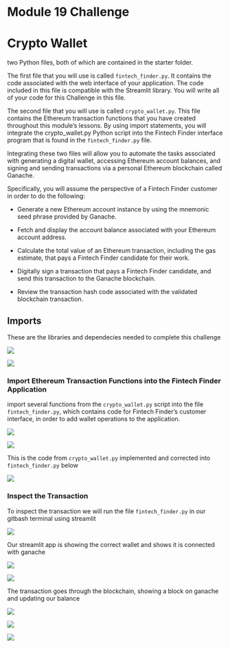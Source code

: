 # Module 19 Challenge

# Crypto Wallet

two Python files, both of which are contained in the starter folder.

The first file that you will use is called `fintech_finder.py`. It contains the code associated with the web interface of your application. The code included in this file is compatible with the Streamlit library. You will write all of your code for this Challenge in this file.

The second file that you will use is called `crypto_wallet.py`. This file contains the Ethereum transaction functions that you have created throughout this module’s lessons. By using import statements, you will integrate the crypto_wallet.py Python script into the Fintech Finder interface program that is found in the `fintech_finder.py` file.

Integrating these two files will allow you to automate the tasks associated with generating a digital wallet, accessing Ethereum account balances, and signing and sending transactions via a personal Ethereum blockchain called Ganache.

Specifically, you will assume the perspective of a Fintech Finder customer in order to do the following:

* Generate a new Ethereum account instance by using the mnemonic seed phrase provided by Ganache.

* Fetch and display the account balance associated with your Ethereum account address.

* Calculate the total value of an Ethereum transaction, including the gas estimate, that pays a Fintech Finder candidate for their work.

* Digitally sign a transaction that pays a Fintech Finder candidate, and send this transaction to the Ganache blockchain.

* Review the transaction hash code associated with the validated blockchain transaction.

## Imports

These are the libraries and dependecies needed to complete this challenge

![](https://github.com/reiccv/Module_19_Challenge/blob/main/Images/imports_crypto.PNG)


![](https://github.com/reiccv/Module_19_Challenge/blob/main/Images/import_fin.PNG)


### Import Ethereum Transaction Functions into the Fintech Finder Application

import several functions from the `crypto_wallet.py` script into the file `fintech_finder.py`, which contains code for Fintech Finder’s customer interface, in order to add wallet operations to the application.


![](https://github.com/reiccv/Module_19_Challenge/blob/main/Images/def_gen_account.PNG)


![](https://github.com/reiccv/Module_19_Challenge/blob/main/Images/restof_crypto.PNG)

This is the code from `crypto_wallet.py` implemented and corrected into `fintech_finder.py` below

![](https://github.com/reiccv/Module_19_Challenge/blob/main/Images/streamfinder.PNG)

### Inspect the Transaction

To inspect the transaction we will run the file `fintech_finder.py` in our gitbash terminal
using streamlit

![](https://github.com/reiccv/Module_19_Challenge/blob/main/Images/tempsnip.png)

Our streamlit app is showing the correct wallet and shows it is connected with ganache

![](https://github.com/reiccv/Module_19_Challenge/blob/main/Images/fin_finder.PNG)


![](https://github.com/reiccv/Module_19_Challenge/blob/main/Images/ganache_address.PNG)

The transaction goes through the blockchain, showing a block on ganache and updating our balance

![](https://github.com/reiccv/Module_19_Challenge/blob/main/Images/ganache_address.PNG)


![](https://github.com/reiccv/Module_19_Challenge/blob/main/Images/ganache_block.PNG)


![](https://github.com/reiccv/Module_19_Challenge/blob/main/Images/ganache_block2.PNG)